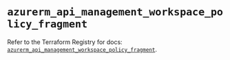 # `azurerm_api_management_workspace_policy_fragment`

Refer to the Terraform Registry for docs: [`azurerm_api_management_workspace_policy_fragment`](https://registry.terraform.io/providers/hashicorp/azurerm/4.50.0/docs/resources/api_management_workspace_policy_fragment).
